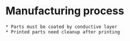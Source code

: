 # Manufacturing process

    * Parts must be coated by conductive layer
    * Printed parts need cleanup after printing
